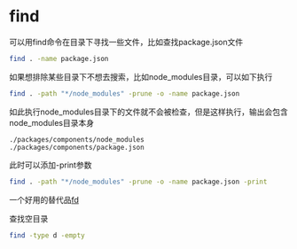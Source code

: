 # find

可以用find命令在目录下寻找一些文件，比如查找package.json文件
```bash
find . -name package.json
```

如果想排除某些目录下不想去搜索，比如node_modules目录，可以如下执行
```bash
find . -path "*/node_modules" -prune -o -name package.json
```

如此执行node_modules目录下的文件就不会被检查，但是这样执行，输出会包含node_modules目录本身
```
./packages/components/node_modules
./packages/components/package.json
```

此时可以添加-print参数
```bash
find . -path "*/node_modules" -prune -o -name package.json -print
```



一个好用的替代品[fd](https://github.com/sharkdp/fd)


查找空目录
```bash
find -type d -empty
```
